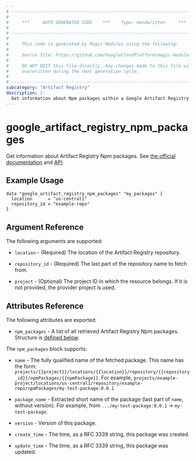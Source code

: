 ```yaml
---
# ----------------------------------------------------------------------------
#
#     ***     AUTO GENERATED CODE    ***    Type: Handwritten     ***
#
# ----------------------------------------------------------------------------
#
#     This code is generated by Magic Modules using the following:
#
#     Source file: https://github.com/GoogleCloudPlatform/magic-modules/tree/main/mmv1/third_party/terraform/website/docs/d/artifact_registry_npm_packages.html.markdown
#
#     DO NOT EDIT this file directly. Any changes made to this file will be
#     overwritten during the next generation cycle.
#
# ----------------------------------------------------------------------------
subcategory: "Artifact Registry"
description: |-
  Get information about Npm packages within a Google Artifact Registry repository.
---
```


# google_artifact_registry_npm_packages

Get information about Artifact Registry Npm packages.
See [the official documentation](https://cloud.google.com/artifact-registry/docs/nodejs)
and [API](https://cloud.google.com/artifact-registry/docs/reference/rest/v1/projects.locations.repositories.npmPackages/list).

## Example Usage

```hcl
data "google_artifact_registry_npm_packages" "my_packages" {
  location      = "us-central1"
  repository_id = "example-repo"
}
```

## Argument Reference

The following arguments are supported:

* `location` - (Required) The location of the Artifact Registry repository.

* `repository_id` - (Required) The last part of the repository name to fetch from.

* `project` - (Optional) The project ID in which the resource belongs. If it is not provided, the provider project is used.

## Attributes Reference

The following attributes are exported:

* `npm_packages` - A list of all retrieved Artifact Registry Npm packages. Structure is [defined below](#nested_npm_packages).

<a name="nested_npm_packages"></a>The `npm_packages` block supports:

* `name` - The fully qualified name of the fetched package.  This name has the form: `projects/{{project}}/locations/{{location}}/repository/{{repository_id}}/npmPackages/{{npmPackage}}`. For example, `projects/example-project/locations/us-central1/repository/example-repo/npmPackages/my-test-package:0.0.1`

* `package_name` - Extracted short name of the package (last part of `name`, without version). For example, from `.../my-test-package:0.0.1` → `my-test-package`.

* `version` - Version of this package.

* `create_time` - The time, as a RFC 3339 string, this package was created. 

* `update_time` - The time, as a RFC 3339 string, this package was updated.
